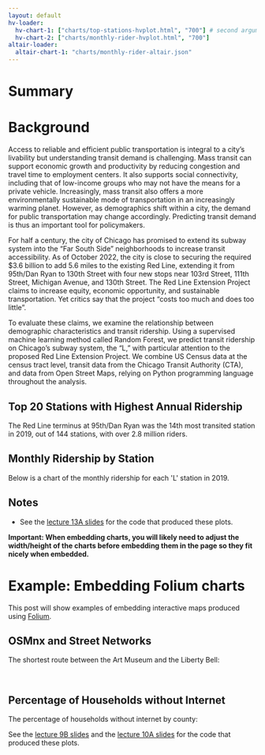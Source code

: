```yaml
---
layout: default
hv-loader:
  hv-chart-1: ["charts/top-stations-hvplot.html", "700"] # second argument is the desired height
  hv-chart-2: ["charts/monthly-rider-hvplot.html", "700"] 
altair-loader:
  altair-chart-1: "charts/monthly-rider-altair.json"
---
```


# Summary



# Background

Access to reliable and efficient public transportation is integral to a city’s livability but understanding transit demand is challenging. Mass transit can support economic growth and productivity by reducing congestion and travel time to employment centers. It also supports social connectivity, including that of low-income groups who may not have the means for a private vehicle. Increasingly, mass transit also offers a more environmentally sustainable mode of transportation in an increasingly warming planet. However, as demographics shift within a city, the demand for public transportation may change accordingly. Predicting transit demand is thus an important tool for policymakers. 

For half a century, the city of Chicago has promised to extend its subway system into the “Far South Side” neighborhoods to increase transit accessibility.  As of October 2022, the city is close to securing the required $3.6 billion to add 5.6 miles to the existing Red Line, extending it from 95th/Dan Ryan to 130th Street with four new stops near 103rd Street, 111th Street, Michigan Avenue, and 130th Street. The Red Line Extension Project claims to increase equity, economic opportunity, and sustainable transportation.  Yet critics say that the project “costs too much and does too little”.

To evaluate these claims, we examine the relationship between demographic characteristics and transit ridership. Using a supervised machine learning method called Random Forest, we predict transit ridership on Chicago’s subway system, the “L,” with particular attention to the proposed Red Line Extension Project. We combine US Census data at the census tract level, transit data from the Chicago Transit Authority (CTA), and data from Open Street Maps, relying on Python programming language throughout the analysis.

## Top 20 Stations with Highest Annual Ridership

The Red Line terminus at 95th/Dan Ryan was the 14th most transited station in 2019, out of 144 stations, with over 2.8 million riders.

<div id="hv-chart-1"></div>

## Monthly Ridership by Station

Below is a chart of the monthly ridership for each 'L' station in 2019.

<div id="hv-chart-2"></div>

## Notes

- See the [lecture 13A slides](https://musa-550-fall-2022.github.io/slideslecture-13A.html) for the code that produced these plots.

**Important: When embedding charts, you will likely need to adjust the width/height of the charts before embedding them in the page so they fit nicely when embedded.**

# Example: Embedding Folium charts

This post will show examples of embedding interactive maps produced using [Folium](https://github.com/python-visualization/folium).

## OSMnx and Street Networks

The shortest route between the Art Museum and the Liberty Bell:

<div id="folium-chart-1"></div>

<br/>

## Percentage of Households without Internet

The percentage of households without internet by county:

<div id="folium-chart-2"></div>

See the [lecture 9B slides](https://musa-550-fall-2022.github.io/slides/lecture-9B.html) and the [lecture 10A slides](https://musa-550-fall-2022.github.io/slides/lecture-10A.html) for the code that produced these plots.
